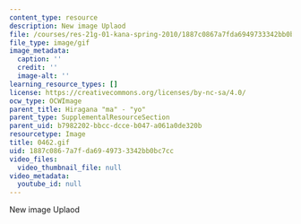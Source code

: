```yaml
---
content_type: resource
description: New image Uplaod
file: /courses/res-21g-01-kana-spring-2010/1887c0867a7fda6949733342bb0bc7cc_0462.gif
file_type: image/gif
image_metadata:
  caption: ''
  credit: ''
  image-alt: ''
learning_resource_types: []
license: https://creativecommons.org/licenses/by-nc-sa/4.0/
ocw_type: OCWImage
parent_title: Hiragana "ma" - "yo"
parent_type: SupplementalResourceSection
parent_uid: b7982202-bbcc-dcce-b047-a061a0de320b
resourcetype: Image
title: 0462.gif
uid: 1887c086-7a7f-da69-4973-3342bb0bc7cc
video_files:
  video_thumbnail_file: null
video_metadata:
  youtube_id: null
---
```

New image Uplaod
